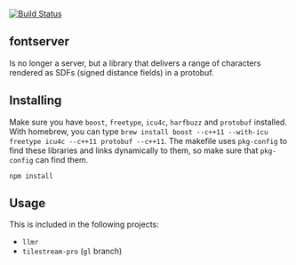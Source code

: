 [![Build Status](https://magnum.travis-ci.com/mapbox/fontserver.png?token=ctvz1otCksqcmNzRzzxa&branch=master)](https://magnum.travis-ci.com/mapbox/fontserver)

fontserver
----------
Is no longer a server, but a library that delivers a range of characters
rendered as SDFs (signed distance fields) in a protobuf.

## Installing

Make sure you have `boost`, `freetype`, `icu4c`, `harfbuzz` and `protobuf` installed. With homebrew, you can
type `brew install boost --c++11 --with-icu freetype icu4c --c++11 protobuf --c++11`. The makefile uses `pkg-config` to find these
libraries and links dynamically to them, so make sure that `pkg-config` can find
them.

```
npm install
```

## Usage

This is included in the following projects:

- `llmr`
- `tilestream-pro` (`gl` branch)
